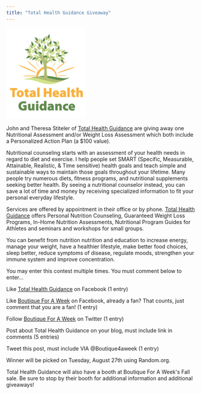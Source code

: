 ```yaml
---
title: "Total Health Guidance Giveaway"
---
```


![Total Health Guidance](/img/blog/totalhealthguidance.png)

John and Theresa Stiteler of [Total Health Guidance](https://www.totalhealthguidance.com/) are giving away one Nutritional Assessment and/or Weight Loss Assessment which both include a Personalized Action Plan (a $100 value).

Nutritional counseling starts with an assessment of your health needs in regard to diet and exercise. I help people set SMART (Specific, Measurable, Attainable, Realistic, & Time sensitive) health goals and teach simple and sustainable ways to maintain those goals throughout your lifetime. Many people try numerous diets, fitness programs, and nutritional supplements seeking better health. By seeing a nutritional counselor instead, you can save a lot of time and money by receiving specialized information to fit your personal everyday lifestyle.

Services are offered by appointment in their office or by phone. [Total Health Guidance](https://www.totalhealthguidance.com/) offers Personal Nutrition Counseling, Guaranteed Weight Loss Programs, In-Home Nutrition Assessments, Nutritional Program Guides for Athletes and seminars and workshops for small groups.

You can benefit from nutrition nutrition and education to increase energy, manage your weight, have a healthier lifestyle, make better food choices, sleep better, reduce symptoms of disease, regulate moods, strengthen your immune system and improve concentration.

You may enter this contest multiple times. You must comment below to enter...

Like [Total Health Guidance](https://www.facebook.com/pages/Total-Health-Guidance/223081407737468) on Facebook (1 entry)

Like [Boutique For A Week](https://www.facebook.com/BoutiqueForAWeek) on Facebook, already a fan? That counts, just comment that you are a fan! (1 entry)

Follow [Boutique For A Week](https://twitter.com/Boutique4AWeek) on Twitter (1 entry)

Post about Total Health Guidance on your blog, must include link in comments (5 entries)

Tweet this post, must include VIA @Boutique4aweek (1 entry)

Winner will be picked on Tuesday, August 27th using Random.org.

Total Health Guidance will also have a booth at Boutique For A Week's Fall sale. Be sure to stop by their booth for additional information and additional giveaways!
